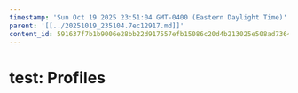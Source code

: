 ```yaml
---
timestamp: 'Sun Oct 19 2025 23:51:04 GMT-0400 (Eastern Daylight Time)'
parent: '[[../20251019_235104.7ec12917.md]]'
content_id: 591637f7b1b9006e28bb22d917557efb15086c20d4b213025e508ad7364e3c1f
---
```


# test: Profiles
